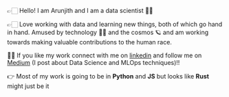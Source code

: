 👉🏻 Hello! I am Arunjith and I am a data scientist 🙌🏻

👉🏻 Love working with data and learning new things, both of which go hand in hand. Amused by technology 👨‍🔬 and the cosmos 🪐 and am working towards making valuable contributions to the human race.

🫵🏻 If you like my work connect with me on [linkedin](https://www.linkedin.com/in/aarunjith/) and follow me on [Medium](https://medium.com/@arunjitha) (I post about Data Science and MLOps techniques)!!

👉 Most of my work is going to be in **Python** and **JS** but looks like **Rust** might just be it

<!---
aarunjith/aarunjith is a ✨ special ✨ repository because its `README.md` (this file) appears on your GitHub profile.
You can click the Preview link to take a look at your changes.
--->
